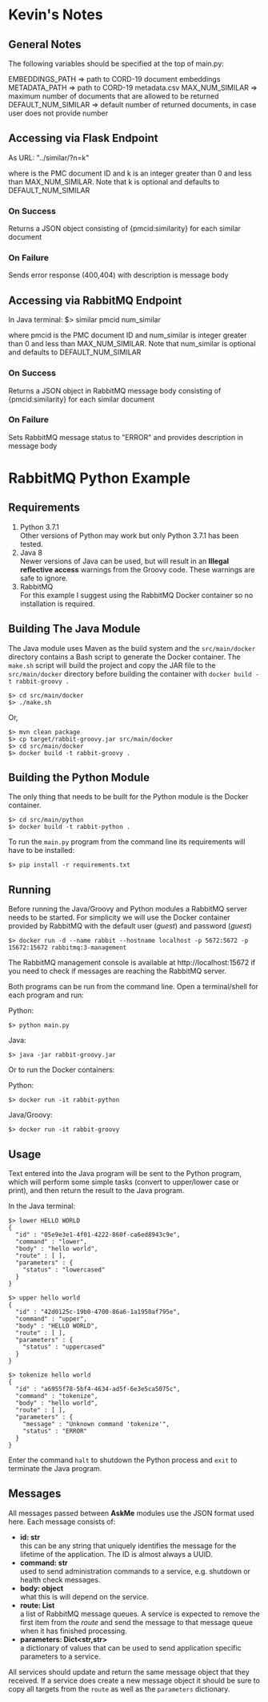 # Kevin's Notes

## General Notes

The following variables should be specified at the top of main.py:

EMBEDDINGS_PATH => path to CORD-19 document embeddings
METADATA_PATH => path to CORD-19 metadata.csv
MAX_NUM_SIMILAR => maximum number of documents that are allowed to be returned
DEFAULT_NUM_SIMILAR => default number of returned documents, in case user does not provide number


## Accessing via Flask Endpoint
As URL: "../similar/<pmcid>?n=k"

where <pmcid> is the PMC document ID and k is an integer greater than 0 and less than MAX_NUM_SIMILAR. Note that k is optional and defaults to DEFAULT_NUM_SIMILAR

### On Success
Returns a JSON object consisting of {pmcid:similarity} for each similar document

### On Failure
Sends error response (400,404) with description is message body

## Accessing via RabbitMQ Endpoint
In Java terminal: $> similar pmcid num_similar

where pmcid is the PMC document ID and num_similar is integer greater than 0 and less than MAX_NUM_SIMILAR. Note that num_similar is optional and defaults to DEFAULT_NUM_SIMILAR

### On Success
Returns a JSON object in RabbitMQ message body consisting of {pmcid:similarity} for each similar document

### On Failure
Sets RabbitMQ message status to "ERROR" and provides description in message body






# RabbitMQ Python Example

## Requirements

1. Python 3.7.1<br/>Other versions of Python may work but only Python 3.7.1 has been tested.
1. Java 8<br/>Newer versions of Java can be used, but will result in an **Illegal reflective access** warnings from the Groovy code. These warnings are safe to ignore.
1. RabbitMQ<br/>For this example I suggest using the RabbitMQ Docker container so no installation is required.

## Building The Java Module

The Java module uses Maven as the build system and the `src/main/docker` directory contains a Bash script to generate the Docker container.  The `make.sh` script will build the project and copy the JAR file to the `src/main/docker` directory before building the container with `docker build -t rabbit-groovy .`

``` 
$> cd src/main/docker
$> ./make.sh
```
Or,
``` 
$> mvn clean package
$> cp target/rabbit-groovy.jar src/main/docker
$> cd src/main/docker
$> docker build -t rabbit-groovy .
```

## Building the Python Module

The only thing that needs to be built for the Python module is the Docker container. 

``` 
$> cd src/main/python
$> docker build -t rabbit-python .
```

To run the `main.py` program from the command line its requirements will have to be installed:
``` 
$> pip install -r requirements.txt
```

## Running 

Before running the Java/Groovy and Python modules a RabbitMQ server needs to be started.  For simplicity we will use the Docker container provided by RabbitMQ with the default user (*guest*) and password (*guest*) 

``` 
$> docker run -d --name rabbit --hostname localhost -p 5672:5672 -p 15672:15672 rabbitmq:3-management 
```

The RabbitMQ management console is available at http://localhost:15672 if you need to check if messages are reaching the RabbitMQ server.

Both programs can be run from the command line. Open a terminal/shell for each program and run:

Python:
``` 
$> python main.py
```

Java:
```
$> java -jar rabbit-groovy.jar
```

Or to run the Docker containers:

Python:
``` 
$> docker run -it rabbit-python
```

Java/Groovy:
``` 
$> docker run -it rabbit-groovy
```

## Usage

Text entered into the Java program will be sent to the Python program, which will perform some simple tasks (convert to upper/lower case or print), and then return the result to the Java program.

In the Java terminal:
``` 
$> lower HELLO WORLD
{
  "id" : "05e9e3e1-4f01-4222-860f-ca6ed8943c9e",
  "command" : "lower",
  "body" : "hello world",
  "route" : [ ],
  "parameters" : {
    "status" : "lowercased"
  }
}

$> upper hello world
{
  "id" : "42d0125c-19b0-4700-86a6-1a1950af795e",
  "command" : "upper",
  "body" : "HELLO WORLD",
  "route" : [ ],
  "parameters" : {
    "status" : "uppercased"
  }
}

$> tokenize hello world
{
  "id" : "a6955f78-5bf4-4634-ad5f-6e3e5ca5075c",
  "command" : "tokenize",
  "body" : "hello world",
  "route" : [ ],
  "parameters" : {
    "message" : "Unknown command 'tokenize'",
    "status" : "ERROR"
  }
}
```

Enter the command `halt` to shutdown the Python process and `exit` to terminate the Java program.

## Messages

All messages passed between **AskMe** modules use the JSON format used here.  Each message consists of:

- **id: str**<br/>this can be any string that uniquely identifies the message for the lifetime of the application. The ID is almost always a UUID.
- **command: str**<br/>used to send administration commands to a service, e.g. shutdown or health check messages.
- **body: object**<br/>what this is will depend on the service.
- **route: List<str>**<br/>a list of RabbitMQ message queues.  A service is expected to remove the first item from the *route* and send the message to that message queue when it has finished processing.
- **parameters: Dict<str,str>**<br/>a dictionary of values that can be used to send application specific parameters to a service.

All services should update and return the same message object that they received.  If a service does create a new message object it should be sure to copy all targets from the `route` as well as the `parameters` dictionary.

